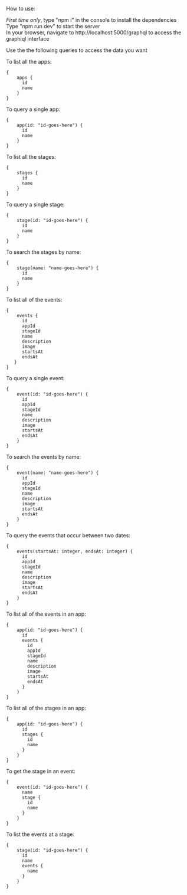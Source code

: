 How to use:

*First time only*, type "npm i" in the console to install the dependencies  
Type "npm run dev" to start the server  
In your browser, navigate to http://localhost:5000/graphql to access the graphiql interface

Use the the following queries to access the data you want

To list all the apps:

```
{
    apps {
      id
      name
    }
}
```

To query a single app:

```
{
    app(id: "id-goes-here") {
      id
      name
    }
}
```

To list all the stages:

```
{
    stages {
      id
      name
    }
}
```

To query a single stage:

```
{
    stage(id: "id-goes-here") {
      id
      name
    }
}
```

To search the stages by name:

```
{
    stage(name: "name-goes-here") {
      id
      name
    }
}
```

To list all of the events:

```
{
    events {
      id
      appId
      stageId
      name
      description
      image
      startsAt
      endsAt
   }
}
```

To query a single event:

```
{
    event(id: "id-goes-here") {
      id
      appId
      stageId
      name
      description
      image
      startsAt
      endsAt
    }
}
```

To search the events by name:

```
{
    event(name: "name-goes-here") {
      id
      appId
      stageId
      name
      description
      image
      startsAt
      endsAt
    }
}
```

To query the events that occur between two dates:

```
{
    events(startsAt: integer, endsAt: integer) {
      id
      appId
      stageId
      name
      description
      image
      startsAt
      endsAt
    }
}
```

To list all of the events in an app:

```
{
    app(id: "id-goes-here") {
      id
      events {
        id
        appId
        stageId
        name
        description
        image
        startsAt
        endsAt
      }
    }
}
```

To list all of the stages in an app:

```
{
    app(id: "id-goes-here") {
      id
      stages {
        id
        name
      }
    }
}
```

To get the stage in an event:

```
{
    event(id: "id-goes-here") {
      name
      stage {
        id
        name
      }
    }
}
```

To list the events at a stage:

```
{
    stage(id: "id-goes-here") {
      id
      name
      events {
        name
      }
    }
}
```